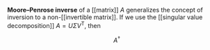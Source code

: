 **Moore–Penrose inverse** of a [[matrix]] $A$ generalizes the concept of inversion to a non-[[invertible matrix]]. If we use the [[singular value decomposition]] $A = U\Sigma V^\mathsf{T}$, then

$$
A^\dagger
$$